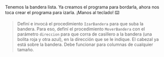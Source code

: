 <gs-attire attire-url="https://raw.githubusercontent.com/MumukiProject/mumuki-guia-gobstones-escuela-del-futuro-secundaria/master/assets/attires/config_1587655040758.json"></gs-attire>

Tenemos la bandera lista. Ya creamos el programa para bordarla, ahora nos toca crear el programa para izarla. ¡Manos al teclado! :keyboard:

> Definí e invocá el procedimiento `IzarBandera` para que suba la bandera. Para eso, definí el procedimiento `MoverBandera` con el parámetro `direccion` para que corra de casillero a la bandera (una bolita roja y otra azul), en la dirección que se le indique. El cabezal ya está sobre la bandera. Debe funcionar para columnas de cualquier tamaño.
